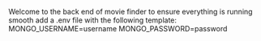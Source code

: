 Welcome to the back end of movie finder to ensure everything is running smooth 
add a .env file with the following template:
MONGO_USERNAME=username
MONGO_PASSWORD=password

